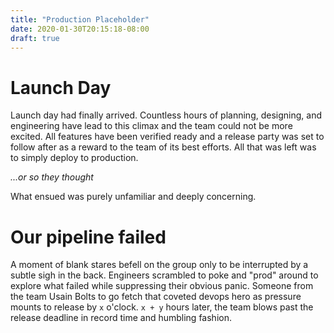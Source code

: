 ```yaml
---
title: "Production Placeholder"
date: 2020-01-30T20:15:18-08:00
draft: true
---
```


# Launch Day

Launch day had finally arrived. Countless hours of planning, designing, and engineering have lead to this climax and the
 team could not be more excited. All features have been verified ready and a release party was set to follow after as
  a reward to the team of its best efforts. All that was left was to simply deploy to production.

_...or so they thought_

What ensued was purely unfamiliar and deeply concerning. 

# Our pipeline failed

A moment of blank stares befell on the group only to be interrupted by a subtle sigh in the back. Engineers scrambled to
 poke and "prod" around to explore what failed while suppressing their obvious panic. Someone from the team Usain
  Bolts to go fetch that coveted devops hero as pressure mounts to release by `x` o'clock. `x + y` hours later, the
   team blows past the release deadline in record time and humbling fashion.